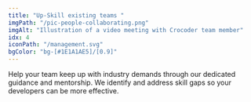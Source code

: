 ```yaml
---
title: "Up-Skill existing teams "
imgPath: "/pic-people-collaborating.png"
imgAlt: "Illustration of a video meeting with Crocoder team member"
idx: 4
iconPath: "/management.svg"
bgColor: "bg-[#1E1A1AE5]/[0.9]"
---
```


Help your team keep up with industry demands through our dedicated guidance and mentorship. We identify and address skill gaps so your developers can be more effective.
